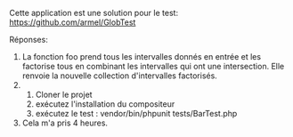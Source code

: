 
Cette application est une solution pour le test: https://github.com/armel/GlobTest

Réponses:

1. La fonction foo prend tous les intervalles donnés en entrée et les factorise tous en combinant les intervalles qui ont une intersection.
   Elle renvoie la nouvelle collection d'intervalles factorisés.
2.
   1. Cloner le projet
   2. exécutez l'installation du compositeur
   3. exécutez le test : vendor/bin/phpunit tests/BarTest.php
3. Cela m'a pris 4 heures.
